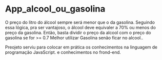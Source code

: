 # App_alcool_ou_gasolina

O preço do litro do álcool sempre será menor que o da gasolina. 
Seguindo essa lógica, pra ser vantajoso, o álcool deve equivaler 
a 70% ou menos do preço da gasolina. Então, basta dividir 
o preço da alcool com o preço do gasolina
se for >= 0.7 Melhor utilizar Gasolina 
senão ficar no alcool..

Preojeto serviu para colocar em prática os conhecimentos na linguagem de programação JavaScript.
e conhecimentos no frond-end.


